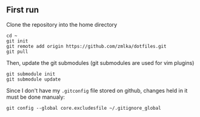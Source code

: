 ## First run

Clone the repository into the home directory

```
cd ~
git init
git remote add origin https://github.com/zmlka/dotfiles.git
git pull
```
Then, update the git submodules (git submodules are used for vim plugins)

```
git submodule init
git submodule update
```

Since I don't have my `.gitconfig` file stored on github, changes held in it
must be done manualy:

```
git config --global core.excludesfile ~/.gitignore_global
```


